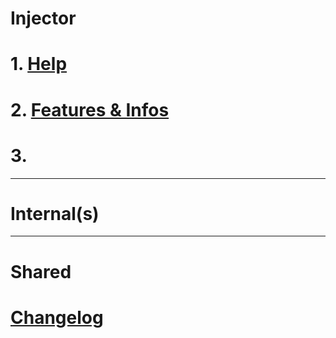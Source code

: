 # Injector



# 1. [Help](injector/help.md)
# 2. [Features & Infos](injector/info.md)
# 3. 





**************

# Internal(s)





**************

# Shared

# [Changelog](shared/Changelog.md)
